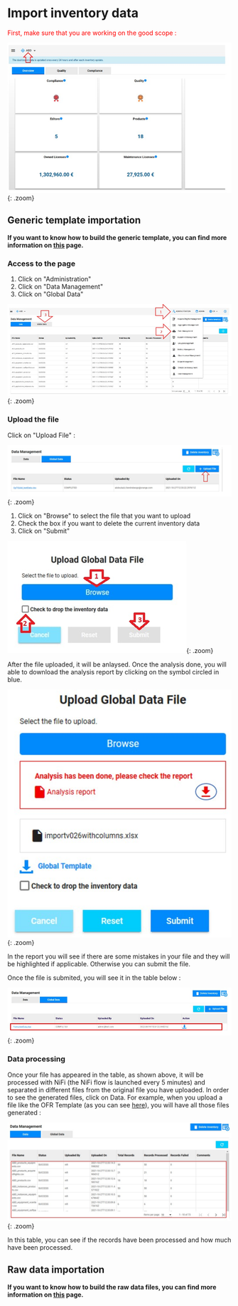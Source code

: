 <link rel="stylesheet" href="../../../css/enlargeImage.css" />

# Import inventory data

<span style="color:red">First, make sure that you are working on the good scope :</span>

![select APM](../../img/goodScopeu.jpg){: .zoom}

## Generic template importation  

**If you want to know how to build the generic template, you can find more information on [this](../../managing/genericTemplate) page.**

### Access to the page

1. Click on "Administration" 
2. Click on "Data Management" 
3. Click on "Global Data" 

![select APM](../../img/configure/import1u.jpg){: .zoom}

### Upload the file

Click on "Upload File" : 

![select APM](../../img/configure/import2u.jpg){: .zoom}

1. Click on "Browse" to select the file that you want to upload
2. Check the box if you want to delete the current inventory data 
3. Click on "Submit"

![select APM](../../img/configure/import3.jpg){: .zoom}



After the file uploaded, it will be anlaysed. Once the analysis done, you will able to download the analysis report by clicking on the symbol circled in blue.

![select APM](../../img/configure/dataAnalysis.jpg){: .zoom}


In the report you will see if there are some mistakes in your file and they will be highlighted if applicable. Otherwise you can submit the file.

Once the file is submited, you will see it in the table below : 

![select APM](../../img/configure/import4.jpg){: .zoom}

### Data processing

Once your file has appeared in the table, as shown above, it will be processed with NiFi (the NiFi flow is launched every 5 minutes) and separated in different files from the original file you have uploaded. In order to see the generated files, click on Data. For example, when you upload a file like the OFR Template (as you can see [here](../../managing/templateForApplications)), you will have all those files generated : 

![select APM](../../img/configure/import5u.jpg){: .zoom}

In this table, you can see if the records have been processed and how much have been processed.

## Raw data importation 

**If you want to know how to build the raw data files, you can find more information on [this](../../managing/rawData) page.**

<script src="../../../js/zoomImage.js"></script>
